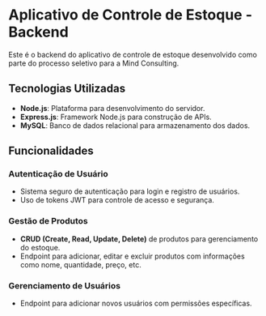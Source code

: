 # Aplicativo de Controle de Estoque - Backend

Este é o backend do aplicativo de controle de estoque desenvolvido como parte do processo seletivo para a Mind Consulting.

## Tecnologias Utilizadas

- **Node.js**: Plataforma para desenvolvimento do servidor.
- **Express.js**: Framework Node.js para construção de APIs.
- **MySQL**: Banco de dados relacional para armazenamento dos dados.

## Funcionalidades

### Autenticação de Usuário

- Sistema seguro de autenticação para login e registro de usuários.
- Uso de tokens JWT para controle de acesso e segurança.

### Gestão de Produtos

- **CRUD (Create, Read, Update, Delete)** de produtos para gerenciamento do estoque.
- Endpoint para adicionar, editar e excluir produtos com informações como nome, quantidade, preço, etc.

### Gerenciamento de Usuários

- Endpoint para adicionar novos usuários com permissões específicas.


